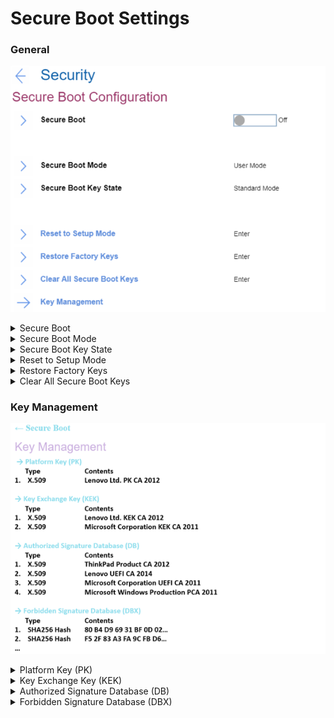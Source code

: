 # Secure Boot Settings #
### General ###
![](./img/secureboot.png)

<details><summary>Secure Boot</summary>
One of 2 possible options:

1.	On – prevent unauthorized operating systems from running at boot time. Default, if ‘OS Optimized Defaults’ has value ‘On’.
2.	Off – allow to run any operating systems at boot time. Default, if ‘OS Optimized Defaults’ has value ‘Off.

| WMI Setting name | Values |
|:---|:---|
| SecureBoot | Disable,Enable |
</details>


<details><summary>Secure Boot Mode</summary>
Shows whether the platform is operating in one of 2 possible modes:

1.	Setup mode
2.	**User mode** - default.

| WMI Setting name | Values |
|:---|:---|
| Not available via WMI |  |
</details>


<details><summary>Secure Boot Key State</summary>
Shows whether the secure boot mode is in one of two possible modes:

1.	Custom mode
2.	**Standard mode** - default.

| WMI Setting name | Values |
|:---|:---|
| Not available via WMI |  |
</details>


<details><summary>Reset to Setup Mode</summary>
This option is used to clear the current Platform Key and put the system into setup mode. You can install your own Platform Key and customize the Secure Boot signature databases in setup mode.
The option requires additional confirmation.

**Note**. Secure Boot Mode will be set to Custom Mode.

| WMI Setting name | Values |
|:---|:---|
| Not available via WMI |  |
</details>


<details><summary>Restore Factory Keys</summary>
This option is used to restore all keys and certificates in Secure Boot databases to factory defaults. Any customized Secure Boot settings will be erased, and the default Platform key will be re-established along with the original signature databases including certificate for Microsoft (R) Windows 10 (R).<br>
The option requires additional confirmation.

| WMI Setting name | Values |
|:---|:---|
| Not available via WMI |  |
</details>


<details><summary>Clear All Secure Boot Keys</summary>
This option is used to clear all keys and certificates in Secure Boot databases. You can install your own keys and certificates after selecting this option.<br>
The option requires additional confirmation.

| WMI Setting name | Values |
|:---|:---|
| Not available via WMI |  |
</details>


### Key Management ###
![](./img/securebootkeysmanagement.png)


<details><summary>Platform Key (PK)</summary>
The platform key establishes a trust relationship between the platform owner and the platform firmware. The platform owner enrolls the public half of the key into the platform firmware. The platform owner can later use the private half of the key to change platform ownership or to enroll a Key Exchange Key.

| WMI Setting name | Values |
|:---|:---|
| Standard Windows commands are supported. For more information please visit the official Microsoft web page: [Windows Secure Boot Key Creation and Management Guidance](https://docs.microsoft.com/en-us/windows-hardware/manufacture/desktop/windows-secure-boot-key-creation-and-management-guidance) |  |
</details>


<details><summary>Key Exchange Key (KEK)</summary>
Key exchange keys establish a trust relationship between the operating system and the platform firmware. Each operating system (and potentially, each 3rd party application that needs to communicate with platform firmware) enrolls a public key into the platform firmware.

| WMI Setting name | Values |
|:---|:---|
| Standard Windows commands are supported. For more information please visit the official Microsoft web page: [Windows Secure Boot Key Creation and Management Guidance](https://docs.microsoft.com/en-us/windows-hardware/manufacture/desktop/windows-secure-boot-key-creation-and-management-guidance) |  |
</details>


<details><summary>Authorized Signature Database (DB)</summary>
Database keys shows the list of allowed certificates. System will check digital signatures of bootloaders using public keys in the DB. Only software or firmware which has a bootloader signed with a corresponding private key will be allowed to run. 

| WMI Setting name | Values |
|:---|:---|
| Standard Windows commands are supported. For more information please visit the official Microsoft web page: [Windows Secure Boot Key Creation and Management Guidance](https://docs.microsoft.com/en-us/windows-hardware/manufacture/desktop/windows-secure-boot-key-creation-and-management-guidance) |  |
</details>


<details><summary>Forbidden Signature Database (DBX)</summary>
Forbidden Signature Database shows not allowed certificates. System will block any software or firmware signed with a corresponding private key.

| WMI Setting name | Values |
|:---|:---|
| Standard Windows commands are supported. For more information please visit the official Microsoft web page: [Windows Secure Boot Key Creation and Management Guidance](https://docs.microsoft.com/en-us/windows-hardware/manufacture/desktop/windows-secure-boot-key-creation-and-management-guidance) |  |
</details>